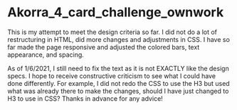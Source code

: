# Akorra_4_card_challenge_ownwork

This is my attempt to meet the design criteria so far.
I did not do a lot of restructuring in HTML, did more changes and adjustments in CSS.  I have so far made the page responsive and adjusted the colored bars, text appearance, and spacing.  

As of 1/6/2021, I still need to fix the text as it is not EXACTLY like the design specs.  I hope to receive constructive criticism to see what I could have done differently.  For example, I did not redo the CSS to use the H3 but used what was already there to make the changes, should I have just changed to H3 to use in CSS? Thanks in advance for any advice! 
